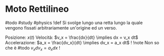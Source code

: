 # Moto Rettilineo
#todo #study #physics
!def
Si svolge lungo una retta lungo la quale vengono fissati arbitrariamente un'origine ed un verso.

Posizione: $x(t)$
Velocità: $v_x = \frac{dx}{dt} \implies dx = v_x dt$
Accelerazione: $a_x = \frac{dv_x}{dt} \implies dv_x = a_x dt$
!
!note Non so che è #todo
$v_x dv_x = a_x dx$
!
